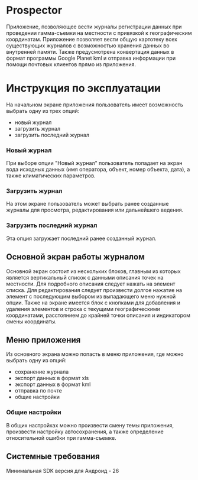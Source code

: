 # Prospector
Приложение, позволяющее вести журналы регистрации данных при проведении гамма-съемки на местности с привязкой к географическим координатам.
Приложение позволяет вести общую картотеку всех существующих журналов с возможностью хранения данных во внутренней памяти.
Также предусмотрена конвертация данных в формат программы Google Planet kml и отправка информации при помощи почтовых клиентов прямо из приложения. 
# Инструкция по эксплуатации
На начальном экране приложения пользователь имеет возможность выбрать одну из трех опций:
- новый журнал
- загрузить журнал
- загрузить последний журнал
### Новый журнал
При выборе опции "Новый журнал" пользователь попадает на экран вода исходных данных (имя оператора, объект, номер объекта, дата), а также климатических параметров.
### Загрузить журнал
На этом экране пользователь может выбрать ранее созданные журналы для просмотра, редактирования или дальнейшего ведения.
### Загрузить последний журнал
Эта опция загружает последний ранее созданный журнал.
## Основной экран работы журналом
Основной экран состоит из нескольких блоков, главным из которых является вертикальный список с данными описания точек на местности. Для подробного описания следует нажать на элемент списка. Для редактирования 
следует произвести долгое нажатие на элемент с последующим выбором из выпадающего меню нужной опции. Также на экране имеется блок с кнопками для добавления и удаления элементов и строка с текущими географическими
координатами, расстоянием до крайней точки описания и индикатором смены координаты.
## Меню приложения
Из основного экрана можно попасть в меню приложения, где можно выбрать одну из опций:
- сохранение журнала
- экспорт данных в формат xls
- экспорт данных в формат kml
- отправка по почте
- общие настройки
### Общие настройки
В общих настройках можно произвести смену темы приложения, произвести настройку автосохранения, а также определение относительной ошибки при гамма-съемке.
## Системные требования
Минимальная SDK версия для Андроид - 26
